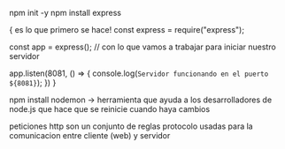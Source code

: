 npm init -y
npm install express

{ es lo que primero se hace!
    const express = require("express");

const app = express(); // con lo que vamos a trabajar para iniciar nuestro servidor


app.listen(8081, () => {
    console.log(`Servidor funcionando en el puerto ${8081}`);
})
}

npm install nodemon -> herramienta que ayuda a los desarrolladores de node.js que hace que se reinicie cuando haya cambios

peticiones http son un conjunto de reglas protocolo usadas para la comunicacion entre cliente (web) y servidor